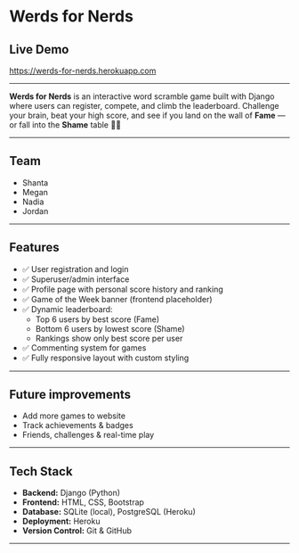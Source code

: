 # Werds for Nerds

## Live Demo
https://werds-for-nerds.herokuapp.com

---

**Werds for Nerds** is an interactive word scramble game built with Django where users can register, compete, and climb the leaderboard. Challenge your brain, beat your high score, and see if you land on the wall of **Fame** — or fall into the **Shame** table 👑🤡

---


## Team

* Shanta
* Megan
* Nadia
* Jordan

---


##  Features

- ✅ User registration and login
- ✅ Superuser/admin interface
- ✅ Profile page with personal score history and ranking
- ✅ Game of the Week banner (frontend placeholder)
- ✅ Dynamic leaderboard:
  - Top 6 users by best score (Fame)
  - Bottom 6 users by lowest score (Shame)
  - Rankings show only best score per user
- ✅ Commenting system for games
- ✅ Fully responsive layout with custom styling

---


## Future improvements

* Add more games to website
* Track achievements & badges
* Friends, challenges & real-time play

---


## Tech Stack

- **Backend:** Django (Python)
- **Frontend:** HTML, CSS, Bootstrap
- **Database:** SQLite (local), PostgreSQL (Heroku)
- **Deployment:** Heroku
- **Version Control:** Git & GitHub

---

